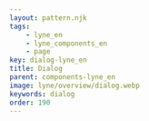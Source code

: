 ```yaml
---
layout: pattern.njk
tags: 
    - lyne_en
    - lyne_components_en
    - page
key: dialog-lyne_en
title: Dialog
parent: components-lyne_en
image: lyne/overview/dialog.webp
keywords: dialog
order: 190
---
```

